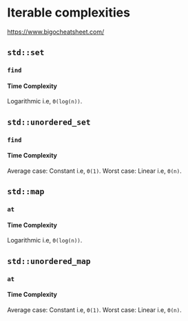 # Iterable complexities

https://www.bigocheatsheet.com/

## `std::set`
### `find`
#### Time Complexity
Logarithmic i.e, `Θ(log(n))`.

## `std::unordered_set`
### `find`
#### Time Complexity
Average case: Constant i.e, `Θ(1)`.
Worst case: Linear i.e, `Θ(n)`.

## `std::map`
### `at`
#### Time Complexity
Logarithmic i.e, `Θ(log(n))`.

## `std::unordered_map`
### `at`
#### Time Complexity
Average case: Constant i.e, `Θ(1)`.
Worst case: Linear i.e, `Θ(n)`.
